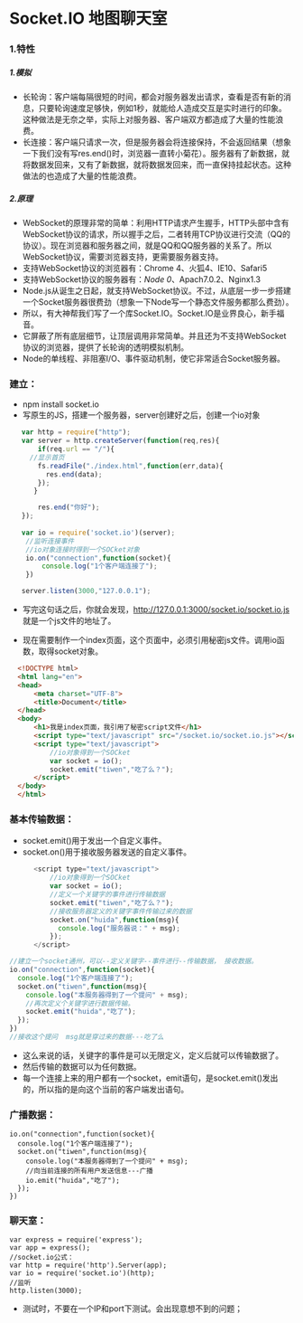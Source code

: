 # Socket.IO 地图聊天室

### 1.特性

##### 1.模拟

* 长轮询：客户端每隔很短的时间，都会对服务器发出请求，查看是否有新的消息，只要轮询速度足够快，例如1秒，就能给人造成交互是实时进行的印象。这种做法是无奈之举，实际上对服务器、客户端双方都造成了大量的性能浪费。
* 长连接：客户端只请求一次，但是服务器会将连接保持，不会返回结果（想象一下我们没有写res.end()时，浏览器一直转小菊花）。服务器有了新数据，就将数据发回来，又有了新数据，就将数据发回来，而一直保持挂起状态。这种做法的也造成了大量的性能浪费。

##### 2.原理

* WebSocket的原理非常的简单：利用HTTP请求产生握手，HTTP头部中含有WebSocket协议的请求，所以握手之后，二者转用TCP协议进行交流（QQ的协议）。现在浏览器和服务器之间，就是QQ和QQ服务器的关系了。所以WebSocket协议，需要浏览器支持，更需要服务器支持。
* 支持WebSocket协议的浏览器有：Chrome 4、火狐4、IE10、Safari5
* 支持WebSocket协议的服务器有：*Node 0*、Apach7.0.2、Nginx1.3
* Node.js从诞生之日起，就支持WebSocket协议。不过，从底层一步一步搭建一个Socket服务器很费劲（想象一下Node写一个静态文件服务都那么费劲）。
* 所以，有大神帮我们写了一个库Socket.IO。Socket.IO是业界良心，新手福音。
* 它屏蔽了所有底层细节，让顶层调用非常简单。并且还为不支持WebSocket协议的浏览器，提供了长轮询的透明模拟机制。
* Node的单线程、非阻塞I/O、事件驱动机制，使它非常适合Socket服务器。

### 建立：

* npm install socket.io
* 写原生的JS，搭建一个服务器，server创建好之后，创建一个io对象

```js
   var http = require("http");
   var server = http.createServer(function(req,res){
       if(req.url == "/"){
     //显示首页
       fs.readFile("./index.html",function(err,data){
         res.end(data);
       });
      }

       res.end("你好");
   });
  
   var io = require('socket.io')(server);
    //监听连接事件
    //io对象连接时得到一个SOCket对象
    io.on("connection",function(socket){
        console.log("1个客户端连接了");
    })

   server.listen(3000,"127.0.0.1");

```

* 写完这句话之后，你就会发现，http://127.0.0.1:3000/socket.io/socket.io.js  就是一个js文件的地址了。

* 现在需要制作一个index页面，这个页面中，必须引用秘密js文件。调用io函数，取得socket对象。




```html
  <!DOCTYPE html>
  <html lang="en">
  <head>
      <meta charset="UTF-8">
      <title>Document</title>
  </head>
  <body>
      <h1>我是index页面，我引用了秘密script文件</h1>
      <script type="text/javascript" src="/socket.io/socket.io.js"></script>
      <script type="text/javascript">
          //io对象得到一个SOCket
          var socket = io();
          socket.emit("tiwen","吃了么？");
      </script>
  </body>
  </html>
```


### 基本传输数据：

* socket.emit()用于发出一个自定义事件。
* socket.on()用于接收服务器发送的自定义事件。

```js
      <script type="text/javascript">
          //io对象得到一个SOCket
          var socket = io();
          //定义一个关键字的事件进行传输数据
          socket.emit("tiwen","吃了么？");
          //接收服务器定义的关键字事件传输过来的数据
          socket.on("huida",function(msg){
            console.log("服务器说：" + msg);
          });
      </script>
```


```js
//建立一个socket通州，可以--定义关键字--事件进行--传输数据， 接收数据。
io.on("connection",function(socket){
  console.log("1个客户端连接了");
  socket.on("tiwen",function(msg){
    console.log("本服务器得到了一个提问" + msg);
    //再次定义个关键字进行数据传输。
    socket.emit("huida","吃了");
  });
})
//接收这个提问  msg就是穿过来的数据---吃了么

```

* 这么来说的话，关键字的事件是可以无限定义，定义后就可以传输数据了。
* 然后传输的数据可以为任何数据。
* 每一个连接上来的用户都有一个socket，emit语句，是socket.emit()发出的，所以指的是向这个当前的客户端发出语句。

### 广播数据：
 
```
io.on("connection",function(socket){
  console.log("1个客户端连接了");
  socket.on("tiwen",function(msg){
    console.log("本服务器得到了一个提问" + msg);
    //向当前连接的所有用户发送信息---广播
    io.emit("huida","吃了");
  });
})
```

### 聊天室：

```
var express = require('express');
var app = express();
//socket.io公式：
var http = require('http').Server(app);
var io = require('socket.io')(http);
//监听
http.listen(3000);
```


* 测试时，不要在一个IP和port下测试。会出现意想不到的问题；